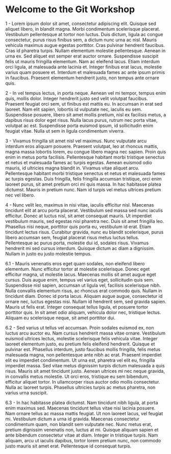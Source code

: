 # Welcome to the Git Workshop

1 - Lorem ipsum dolor sit amet, consectetur adipiscing elit. Quisque sed aliquet libero, in blandit magna. Morbi condimentum scelerisque placerat. Vestibulum pellentesque at tortor non luctus. Duis dictum, ligula ac congue consectetur, purus risus finibus sem, a dictum nunc urna ac nisl. Mauris vehicula maximus augue egestas porttitor. Cras pulvinar hendrerit faucibus. Cras id pharetra turpis. Nullam elementum molestie pellentesque. Aenean in urna ex. Sed aliquet est semper erat auctor ornare. Suspendisse suscipit felis ut mauris fringilla elementum. Nam ac eleifend lacus. Etiam interdum orci ligula, at malesuada ante lacinia et. Integer finibus erat lacus, molestie varius quam posuere et. Interdum et malesuada fames ac ante ipsum primis in faucibus. Praesent elementum hendrerit justo, non tempus ante ornare quis.

2 - In vel tempus lectus, in porta neque. Aenean vel mi tempor, tempus enim quis, mollis dolor. Integer hendrerit justo sed velit volutpat faucibus. Praesent feugiat orci sem, ut finibus est mattis eu. In accumsan in erat sed laoreet. Nam elit sapien, lobortis id vulputate nec, iaculis eu sem. Suspendisse posuere, libero sit amet mollis pretium, nisl ex facilisis metus, a dapibus risus dolor eget risus. Nulla lacus purus, rutrum nec porta vitae, volutpat ac est. Suspendisse porta euismod ipsum, id sollicitudin enim feugiat vitae. Nulla ut sem in ligula condimentum viverra.

3 - Vivamus fringilla sit amet nisl vel maximus. Nunc vulputate arcu interdum eros aliquam posuere. Praesent volutpat, leo at rhoncus mattis, magna massa lobortis lorem, eu congue libero magna nec sapien. Proin quis enim in metus porta facilisis. Pellentesque habitant morbi tristique senectus et netus et malesuada fames ac turpis egestas. Aenean euismod odio mauris, id ultricies magna blandit in. Vivamus vitae aliquet arcu. Pellentesque habitant morbi tristique senectus et netus et malesuada fames ac turpis egestas. Duis fringilla, felis fringilla accumsan tristique, orci enim laoreet purus, sit amet pretium orci mi quis massa. In hac habitasse platea dictumst. Mauris in pretium nunc. Nam id turpis vel metus ultrices pretium nec vel libero.

4 - Nunc velit leo, maximus in nisi vitae, iaculis efficitur nisl. Maecenas tincidunt elit at arcu porta placerat. Vestibulum sed massa sed nunc iaculis efficitur. Donec at luctus nisl, sit amet consequat mauris. Ut imperdiet vestibulum mauris, sed egestas nisi pharetra nec. Duis sit amet fringilla leo. Phasellus nisi neque, porttitor quis porta eu, vestibulum id erat. Etiam tincidunt lectus risus. Curabitur gravida, nunc eu blandit scelerisque, purus libero accumsan sem, feugiat placerat risus metus luctus tellus. Pellentesque ac purus porta, molestie dui id, sodales risus. Vivamus hendrerit mi sed cursus interdum. Quisque dictum ac diam a dignissim. Nullam in justo eu justo molestie tempus.

6.1 - Mauris venenatis eros eget quam sodales, non eleifend libero elementum. Nunc efficitur tortor at molestie scelerisque. Donec eget efficitur magna, ut molestie lacus. Maecenas mollis sit amet augue eget cursus. Duis augue enim, tempus vel varius eget, sollicitudin quis sem. Suspendisse nisl sapien, accumsan ut ligula vel, facilisis scelerisque nibh. Nulla convallis elementum risus, ac rhoncus erat commodo quis. Nullam in tincidunt diam. Donec id porta lacus. Aliquam augue augue, consectetur id ornare nec, luctus egestas nisi. Nullam id hendrerit sem, sed gravida sapien. Mauris ut felis erat. Integer consequat tellus ligula, et posuere tortor porttitor quis. In sit amet odio aliquam, vehicula dolor nec, tristique lectus. Aliquam eu scelerisque neque, sit amet porttitor dui.

6.2 - Sed varius ut tellus vel accumsan. Proin sodales euismod ex, non luctus arcu auctor eu. Nam cursus hendrerit massa vitae ornare. Vestibulum euismod ultrices lectus, molestie scelerisque felis vehicula vitae. Integer laoreet elementum justo, eu pretium felis eleifend hendrerit. Quisque et pulvinar est. Phasellus interdum, justo faucibus mollis fringilla, felis metus malesuada magna, non pellentesque ante nibh ac erat. Praesent imperdiet elit eu imperdiet condimentum. Ut urna est, pharetra vel elit eu, fringilla imperdiet massa. Sed vitae metus dignissim turpis dictum malesuada a quis risus. Mauris sit amet tincidunt justo. Aenean ultrices mi nec neque gravida, in convallis metus molestie. Ut orci eros, tristique eu sem bibendum, efficitur aliquet tortor. In ullamcorper risus auctor odio mollis consectetur. Nulla ac laoreet turpis. Phasellus ultricies turpis ac metus pharetra, non varius urna suscipit.

6.3 - In hac habitasse platea dictumst. Nam tincidunt nibh ligula, at porta enim maximus sed. Maecenas tincidunt tellus vitae nisi lacinia posuere. Nam ornare tellus ac massa mattis feugiat. Ut non laoreet lacus, vel feugiat mi. Vestibulum dictum a urna id gravida. Maecenas consectetur condimentum quam, non blandit sem vulputate nec. Nunc metus erat, pretium dignissim venenatis non, luctus at mi. Quisque aliquam sapien et ante bibendum consectetur vitae at diam. Integer in tristique turpis. Nam aliquam, arcu ut iaculis dapibus, tortor lorem pretium nunc, non commodo justo mauris sit amet erat. Pellentesque id consequat turpis.
